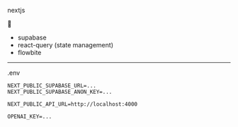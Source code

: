 nextjs

🥞

- supabase
- react-query (state management)
- flowbite

---

.env

```
NEXT_PUBLIC_SUPABASE_URL=...
NEXT_PUBLIC_SUPABASE_ANON_KEY=...

NEXT_PUBLIC_API_URL=http://localhost:4000

OPENAI_KEY=...
```

